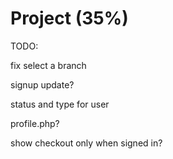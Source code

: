 # Project (35%)

TODO:

fix select a branch

signup update?

status and type for user

profile.php?

show checkout only when signed in?
